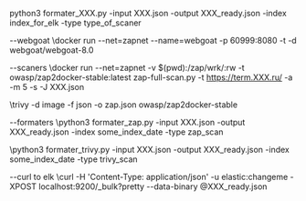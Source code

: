 
python3 formater_XXX.py -input XXX.json -output XXX_ready.json -index index_for_elk -type type_of_scaner


--webgoat
\docker run --net=zapnet --name=webgoat -p 60999:8080 -t -d webgoat/webgoat-8.0



--scaners
\docker run --net=zapnet -v $(pwd):/zap/wrk/:rw -t owasp/zap2docker-stable:latest zap-full-scan.py  -t https://term.XXX.ru/ -a -m 5 -s -J XXX.json


\trivy  -d image -f json  -o zap.json  owasp/zap2docker-stable


--formaters
\python3 formater_zap.py -input XXX.json -output XXX_ready.json -index some_index_date -type zap_scan

\python3 formater_trivy.py -input XXX.json -output XXX_ready.json -index some_index_date -type trivy_scan



--curl to elk
\curl -H 'Content-Type: application/json' -u elastic:changeme  -XPOST localhost:9200/_bulk?pretty --data-binary @XXX_ready.json

